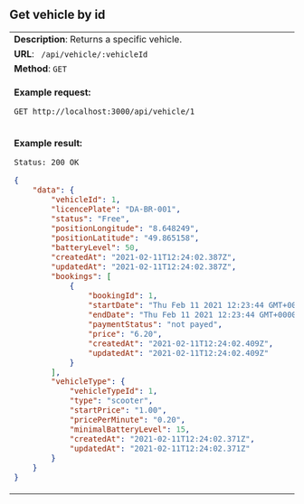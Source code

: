 ## Get vehicle by id

<table>
    <tr><td> <b>Description</b>: Returns a specific vehicle. </td></tr>
    <tr><td> <b>URL</b>: <code> /api/vehicle/:vehicleId </code> </td></tr>
    <tr><td> <b>Method</b>: <code>GET</code> </td></tr>
<tr><td>

**Example request:**

 `GET http://localhost:3000/api/vehicle/1`

</td></tr>
<tr><td>

**Example result:**

 `Status: 200 OK`

``` json
{
    "data": {
        "vehicleId": 1,
        "licencePlate": "DA-BR-001",
        "status": "Free",
        "positionLongitude": "8.648249",
        "positionLatitude": "49.865158",
        "batteryLevel": 50,
        "createdAt": "2021-02-11T12:24:02.387Z",
        "updatedAt": "2021-02-11T12:24:02.387Z",
        "bookings": [
            {
                "bookingId": 1,
                "startDate": "Thu Feb 11 2021 12:23:44 GMT+0000 (Coordinated Universal Time)",
                "endDate": "Thu Feb 11 2021 12:23:44 GMT+0000 (Coordinated Universal Time)",
                "paymentStatus": "not payed",
                "price": "6.20",
                "createdAt": "2021-02-11T12:24:02.409Z",
                "updatedAt": "2021-02-11T12:24:02.409Z"
            }
        ],
        "vehicleType": {
            "vehicleTypeId": 1,
            "type": "scooter",
            "startPrice": "1.00",
            "pricePerMinute": "0.20",
            "minimalBatteryLevel": 15,
            "createdAt": "2021-02-11T12:24:02.371Z",
            "updatedAt": "2021-02-11T12:24:02.371Z"
        }
    }
}
```

</td></tr>
</table>
